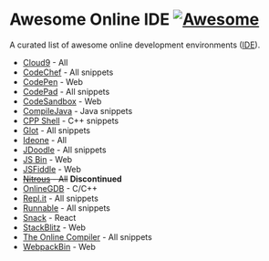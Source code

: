 # Awesome Online IDE [![Awesome](https://cdn.rawgit.com/sindresorhus/awesome/d7305f38d29fed78fa85652e3a63e154dd8e8829/media/badge.svg)](https://github.com/sindresorhus/awesome)
A curated list of awesome online development environments ([IDE](https://en.wikipedia.org/wiki/Integrated_development_environment)).


* [Cloud9](http://c9.io/) - All
* [CodeChef](https://www.codechef.com/ide) - All snippets
* [CodePen](https://codepen.io/) - Web
* [CodePad](http://codepad.org/) - All snippets
* [CodeSandbox](https://codesandbox.io/) - Web
* [CompileJava](https://www.compilejava.net/) - Java snippets
* [CPP Shell](http://www.cpp.sh/) - C++ snippets
* [Glot](https://glot.io/) - All snippets
* [Ideone](https://ideone.com/) - All
* [JDoodle](https://www.jdoodle.com) - All snippets
* [JS Bin](https://jsbin.com/) - Web
* [JSFiddle](https://jsfiddle.net/) - Web
* ~~[Nitrous](https://www.nitrous.io/) - All~~ **Discontinued**
* [OnlineGDB](https://www.onlinegdb.com/) - C/C++
* [Repl.it](https://repl.it/) - All snippets
* [Runnable](http://code.runnable.com/) - All snippets
* [Snack](https://snack.expo.io/) - React
* [StackBlitz](https://stackblitz.com/) - Web
* [The Online Compiler](https://theonlinecompiler.com/) - All snippets
* [WebpackBin](https://www.webpackbin.com/) - Web
